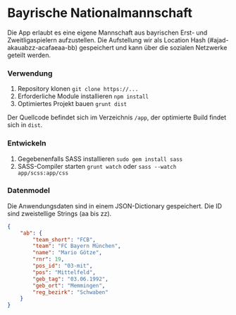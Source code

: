 # Bayrische Nationalmannschaft

Die App erlaubt es eine eigene Mannschaft aus bayrischen Erst- und Zweitligaspielern aufzustellen. Die Aufstellung wir als Location Hash (#ajad-akauabzz-acafaeaa-bb) gespeichert und kann über die sozialen Netzwerke geteilt werden.

### Verwendung
1. Repository klonen `git clone https://...`
2. Erforderliche Module installieren `npm install`
3. Optimiertes Projekt bauen `grunt dist`

Der Quellcode befindet sich im Verzeichnis `/app`, der optimierte Build findet sich in `dist`.

### Entwickeln
1. Gegebenenfalls SASS installieren `sudo gem install sass`
2. SASS-Compiler starten `grunt watch` oder `sass --watch app/scss:app/css`

### Datenmodel
Die Anwendungsdaten sind in einem JSON-Dictionary gespeichert. Die ID sind zweistellige Strings (aa bis zz). 

```json
{
	"ab": {
	    "team_short": "FCB",
	    "team": "FC Bayern München",
	    "name": "Mario Götze",
	    "rnr": 19,
	    "pos_id": "03-mit",
	    "pos": "Mittelfeld",
	    "geb_tag": "03.06.1992",
	    "geb_ort": "Memmingen",
	    "reg_bezirk": "Schwaben"
	}
}
```
